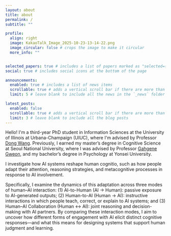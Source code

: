 ```yaml
---
layout: about
title: about
permalink: /
subtitle: ""

profile:
  align: right
  image: KakaoTalk_Image_2025-10-23-13-14-22.png
  image_circular: false # crops the image to make it circular
  more_info: ""


selected_papers: true # includes a list of papers marked as "selected={true}"
social: true # includes social icons at the bottom of the page

announcements:
  enabled: true # includes a list of news items
  scrollable: true # adds a vertical scroll bar if there are more than 3 news items
  limit: 5 # leave blank to include all the news in the `_news` folder

latest_posts:
  enabled: false
  scrollable: true # adds a vertical scroll bar if there are more than 3 new posts items
  limit: 3 # leave blank to include all the blog posts
---
```


Hello! I'm a third-year PhD student in Information Sciences at the University of Illinois at Urbana-Champaign (UIUC), where I'm advised by Professor 
[Dong Wang](https://ischool.illinois.edu/people/dong-wang). Previously, I earned my master’s degree in Cognitive Science at Seoul National University, where I was advised by Professor [Gahgene Gweon](https://convergence.snu.ac.kr/en/snu__professor/gweon_gahgene/), and my bachelor’s degree in Psychology at Yonsei University. 


I investigate how AI systems reshape human cognitio, such as how people adapt their attention, reasoning strategies, and metacognitive processes in response to AI involvement. 


Specifically, I examine the dynamics of this adaptation across three modes of human–AI interaction: (1) AI-to-Human (AI → Human): passive exposure to AI-generated outputs; (2) Human-to-AI (Human → AI): instructive interactions in which people teach, correct, or explain to AI systems; and (3) Human–AI Collaboration (Human ↔ AI): joint reasoning and decision-making with AI partners. By comparing these interaction modes, I aim to uncover how different forms of engagement with AI elicit distinct cognitive responses—and what this means for designing systems that support human judgment and learning.

